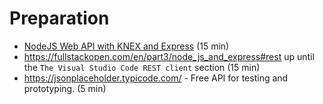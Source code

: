 # Preparation

- [NodeJS Web API with KNEX and Express](https://www.youtube.com/watch?v=QNw9q4YXR4E) (15 min)
- <https://fullstackopen.com/en/part3/node_js_and_express#rest> up until the `The Visual Studio Code REST client` section (15 min)
- <https://jsonplaceholder.typicode.com/> - Free API for testing and prototyping. (5 min)
